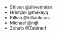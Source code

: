 - Shiven @shivenmian
- Hristijan @thekeyq
- Killian @killianlucas
- Michael @mjjt
- Zohaib @Zabirauf
